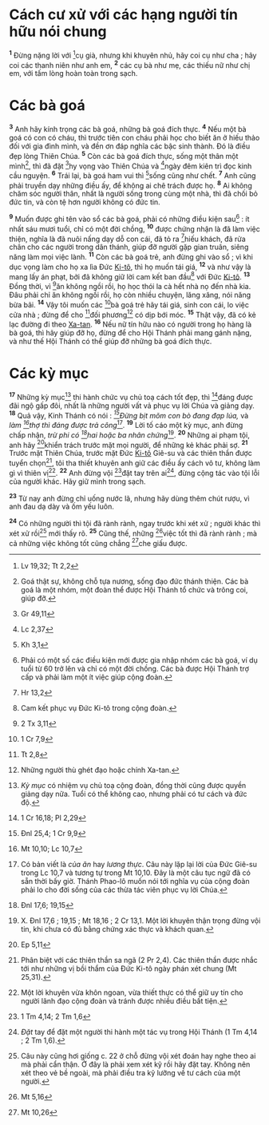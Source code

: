 # Cách cư xử với các hạng người tín hữu nói chung
<sup><b>1</b></sup> Đừng nặng lời với [^1@-870a04be-e52f-4f3c-8054-c4a3c24929ce]cụ già, nhưng khi khuyên nhủ, hãy coi cụ như cha ; hãy coi các thanh niên như anh em, <sup><b>2</b></sup> các cụ bà như mẹ, các thiếu nữ như chị em, với tấm lòng hoàn toàn trong sạch.


# Các bà goá
<sup><b>3</b></sup> Anh hãy kính trọng các bà goá, những bà goá đích thực. <sup><b>4</b></sup> Nếu một bà goá có con có cháu, thì trước tiên con cháu phải học cho biết ăn ở hiếu thảo đối với gia đình mình, và đền ơn đáp nghĩa các bậc sinh thành. Đó là điều đẹp lòng Thiên Chúa. <sup><b>5</b></sup> Còn các bà goá đích thực, sống một thân một mình[^1-870a04be-e52f-4f3c-8054-c4a3c24929ce], thì đã đặt [^2@-870a04be-e52f-4f3c-8054-c4a3c24929ce]hy vọng vào Thiên Chúa và [^3@-870a04be-e52f-4f3c-8054-c4a3c24929ce]ngày đêm kiên trì đọc kinh cầu nguyện. <sup><b>6</b></sup> Trái lại, bà goá ham vui thì [^4@-870a04be-e52f-4f3c-8054-c4a3c24929ce]sống cũng như chết. <sup><b>7</b></sup> Anh cũng phải truyền dạy những điều ấy, để không ai chê trách được họ. <sup><b>8</b></sup> Ai không chăm sóc người thân, nhất là người sống trong cùng một nhà, thì đã chối bỏ đức tin, và còn tệ hơn người không có đức tin.

<sup><b>9</b></sup> Muốn được ghi tên vào sổ các bà goá, phải có những điều kiện sau[^2-870a04be-e52f-4f3c-8054-c4a3c24929ce] : ít nhất sáu mươi tuổi, chỉ có một đời chồng, <sup><b>10</b></sup> được chứng nhận là đã làm việc thiện, nghĩa là đã nuôi nấng dạy dỗ con cái, đã tỏ ra [^5@-870a04be-e52f-4f3c-8054-c4a3c24929ce]hiếu khách, đã rửa chân cho các người trong dân thánh, giúp đỡ người gặp gian truân, siêng năng làm mọi việc lành. <sup><b>11</b></sup> Còn các bà goá trẻ, anh đừng ghi vào sổ ; vì khi dục vọng làm cho họ xa lìa Đức [Ki-tô](), thì họ muốn tái giá, <sup><b>12</b></sup> và như vậy là mang lấy án phạt, bởi đã không giữ lời cam kết ban đầu[^3-870a04be-e52f-4f3c-8054-c4a3c24929ce] với Đức [Ki-tô](). <sup><b>13</b></sup> Đồng thời, vì [^6@-870a04be-e52f-4f3c-8054-c4a3c24929ce]ăn không ngồi rồi, họ học thói la cà hết nhà nọ đến nhà kia. Đâu phải chỉ ăn không ngồi rồi, họ còn nhiều chuyện, lăng xăng, nói năng bừa bãi. <sup><b>14</b></sup> Vậy tôi muốn các [^7@-870a04be-e52f-4f3c-8054-c4a3c24929ce]bà goá trẻ hãy tái giá, sinh con cái, lo việc cửa nhà ; đừng để cho [^8@-870a04be-e52f-4f3c-8054-c4a3c24929ce]đối phương[^4-870a04be-e52f-4f3c-8054-c4a3c24929ce] có dịp bới móc. <sup><b>15</b></sup> Thật vậy, đã có kẻ lạc đường đi theo [Xa-tan](). <sup><b>16</b></sup> Nếu nữ tín hữu nào có người trong họ hàng là bà goá, thì hãy giúp đỡ họ, đừng để cho Hội Thánh phải mang gánh nặng, và như thế Hội Thánh có thể giúp đỡ những bà goá đích thực.


# Các kỳ mục
<sup><b>17</b></sup> Những kỳ mục[^5-870a04be-e52f-4f3c-8054-c4a3c24929ce] thi hành chức vụ chủ toạ cách tốt đẹp, thì [^9@-870a04be-e52f-4f3c-8054-c4a3c24929ce]đáng được đãi ngộ gấp đôi, nhất là những người vất vả phục vụ lời Chúa và giảng dạy. <sup><b>18</b></sup> Quả vậy, Kinh Thánh có nói : *[^10@-870a04be-e52f-4f3c-8054-c4a3c24929ce]Đừng bịt mõm con bò đang đạp lúa,* và *làm [^11@-870a04be-e52f-4f3c-8054-c4a3c24929ce]thợ thì đáng được trả công*[^6-870a04be-e52f-4f3c-8054-c4a3c24929ce]. <sup><b>19</b></sup> Lời tố cáo một kỳ mục, anh đừng chấp nhận, *trừ phi có [^12@-870a04be-e52f-4f3c-8054-c4a3c24929ce]hai hoặc ba nhân chứng*[^7-870a04be-e52f-4f3c-8054-c4a3c24929ce]. <sup><b>20</b></sup> Những ai phạm tội, anh hãy [^13@-870a04be-e52f-4f3c-8054-c4a3c24929ce]khiển trách trước mặt mọi người, để những kẻ khác phải sợ. <sup><b>21</b></sup> Trước mặt Thiên Chúa, trước mặt Đức [Ki-tô]() Giê-su và các thiên thần được tuyển chọn[^8-870a04be-e52f-4f3c-8054-c4a3c24929ce], tôi tha thiết khuyên anh giữ các điều ấy cách vô tư, không làm gì vì thiên vị[^9-870a04be-e52f-4f3c-8054-c4a3c24929ce]. <sup><b>22</b></sup> Anh đừng vội [^14@-870a04be-e52f-4f3c-8054-c4a3c24929ce]đặt tay trên ai[^10-870a04be-e52f-4f3c-8054-c4a3c24929ce], đừng cộng tác vào tội lỗi của người khác. Hãy giữ mình trong sạch.

<sup><b>23</b></sup> Từ nay anh đừng chỉ uống nước lã, nhưng hãy dùng thêm chút rượu, vì anh đau dạ dày và ốm yếu luôn.

<sup><b>24</b></sup> Có những người thì tội đã rành rành, ngay trước khi xét xử ; người khác thì xét xử rồi[^11-870a04be-e52f-4f3c-8054-c4a3c24929ce] mới thấy rõ. <sup><b>25</b></sup> Cũng thế, những [^15@-870a04be-e52f-4f3c-8054-c4a3c24929ce]việc tốt thì đã rành rành ; mà cả những việc không tốt cũng chẳng [^16@-870a04be-e52f-4f3c-8054-c4a3c24929ce]che giấu được.

[^1-870a04be-e52f-4f3c-8054-c4a3c24929ce]: Goá thật sự, không chỗ tựa nương, sống đạo đức thánh thiện. Các bà goá là một nhóm, một đoàn thể được Hội Thánh tổ chức và trông coi, giúp đỡ.
[^2-870a04be-e52f-4f3c-8054-c4a3c24929ce]: Phải có một số các điều kiện mới được gia nhập nhóm các bà goá, ví dụ tuổi từ 60 trở lên và chỉ có một đời chồng. Các bà được Hội Thánh trợ cấp và phải làm một ít việc giúp cộng đoàn.
[^3-870a04be-e52f-4f3c-8054-c4a3c24929ce]: Cam kết phục vụ Đức Ki-tô trong cộng đoàn.
[^4-870a04be-e52f-4f3c-8054-c4a3c24929ce]: Những người thù ghét đạo hoặc chính Xa-tan.
[^5-870a04be-e52f-4f3c-8054-c4a3c24929ce]: *Kỳ mục* có nhiệm vụ chủ toạ cộng đoàn, đồng thời cũng được quyền giảng dạy nữa. Tuổi có thể không cao, nhưng phải có tư cách và đức độ.
[^6-870a04be-e52f-4f3c-8054-c4a3c24929ce]: Có bản viết là *của ăn* hay *lương thực*. Câu này lặp lại lời của Đức Giê-su trong Lc 10,7 và tương tự trong Mt 10,10. Đây là một câu tục ngữ đã có sẵn thời bấy giờ. Thánh Phao-lô muốn nói tới nghĩa vụ của cộng đoàn phải lo cho đời sống của các thừa tác viên phục vụ lời Chúa.
[^7-870a04be-e52f-4f3c-8054-c4a3c24929ce]: X. Đnl 17,6 ; 19,15 ; Mt 18,16 ; 2 Cr 13,1. Một lời khuyên thận trọng đừng vội tin, khi chưa có đủ bằng chứng xác thực và khách quan.
[^8-870a04be-e52f-4f3c-8054-c4a3c24929ce]: Phân biệt với các thiên thần sa ngã (2 Pr 2,4). Các thiên thần được nhắc tới như những vị bồi thẩm của Đức Ki-tô ngày phán xét chung (Mt 25,31).
[^9-870a04be-e52f-4f3c-8054-c4a3c24929ce]: Một lời khuyên vừa khôn ngoan, vừa thiết thực có thể giữ uy tín cho người lãnh đạo cộng đoàn và tránh được nhiều điều bất tiện.
[^10-870a04be-e52f-4f3c-8054-c4a3c24929ce]: *Đặt* tay để đặt một người thi hành một tác vụ trong Hội Thánh (1 Tm 4,14 ; 2 Tm 1,6).
[^11-870a04be-e52f-4f3c-8054-c4a3c24929ce]: Câu này cũng hơi giống c. 22 ở chỗ đừng vội xét đoán hay nghe theo ai mà phải cẩn thận. Ở đây là phải xem xét kỹ rồi hãy đặt tay. Không nên xét theo vẻ bề ngoài, mà phải điều tra kỹ lưỡng về tư cách của một người.
[^1@-870a04be-e52f-4f3c-8054-c4a3c24929ce]: Lv 19,32; Tt 2,2
[^2@-870a04be-e52f-4f3c-8054-c4a3c24929ce]: Gr 49,11
[^3@-870a04be-e52f-4f3c-8054-c4a3c24929ce]: Lc 2,37
[^4@-870a04be-e52f-4f3c-8054-c4a3c24929ce]: Kh 3,1
[^5@-870a04be-e52f-4f3c-8054-c4a3c24929ce]: Hr 13,2
[^6@-870a04be-e52f-4f3c-8054-c4a3c24929ce]: 2 Tx 3,11
[^7@-870a04be-e52f-4f3c-8054-c4a3c24929ce]: 1 Cr 7,9
[^8@-870a04be-e52f-4f3c-8054-c4a3c24929ce]: Tt 2,8
[^9@-870a04be-e52f-4f3c-8054-c4a3c24929ce]: 1 Cr 16,18; Pl 2,29
[^10@-870a04be-e52f-4f3c-8054-c4a3c24929ce]: Đnl 25,4; 1 Cr 9,9
[^11@-870a04be-e52f-4f3c-8054-c4a3c24929ce]: Mt 10,10; Lc 10,7
[^12@-870a04be-e52f-4f3c-8054-c4a3c24929ce]: Đnl 17,6; 19,15
[^13@-870a04be-e52f-4f3c-8054-c4a3c24929ce]: Ep 5,11
[^14@-870a04be-e52f-4f3c-8054-c4a3c24929ce]: 1 Tm 4,14; 2 Tm 1,6
[^15@-870a04be-e52f-4f3c-8054-c4a3c24929ce]: Mt 5,16
[^16@-870a04be-e52f-4f3c-8054-c4a3c24929ce]: Mt 10,26
